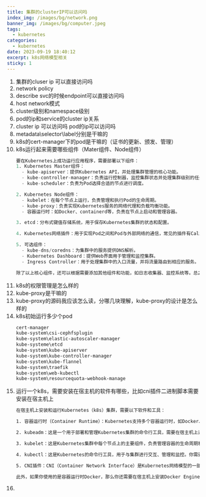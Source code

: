 ```yaml
---
title: 集群的clusterIP可以访问吗
index_img: /images/bg/network.png
banner_img: /images/bg/computer.jpeg
tags:
  - kubernetes
categories:
  - kubernetes
date: 2023-09-19 18:40:12
excerpt: k8s网络模型相关
sticky: 1
---
```


1. 集群的cluser ip 可以直接访问吗
2. network policy
3. describe svc的时候endpoint可以直接访问吗
4. host network模式
5. cluster级别和namespace级别
6. pod的ip和service的cluster ip关系
7. cluster ip 可以访问吗 pod的ip可以访问吗
8. metadata\selector\label分别是干嘛的
9. k8s的cert-manager下的pod是干嘛的（证书的更新、颁发、管理）
10. k8s运行起来需要哪些组件（Mater组件、Node组件）
    ```s
    要在Kubernetes上成功运行应用程序，需要部署以下组件：
    1. Kubernetes Master组件：
      - kube-apiserver：提供Kubernetes API，并处理集群管理的核心功能。
      - kube-controller-manager：负责运行控制器，监控集群状态并处理集群级别的任务。
      - kube-scheduler：负责为Pod选择合适的节点进行调度。

    2. Kubernetes Node组件：
      - kubelet：在每个节点上运行，负责管理和执行Pod的生命周期。
      - kube-proxy：负责实现Kubernetes服务的网络代理和负载均衡功能。
      - 容器运行时：如Docker、containerd等，负责在节点上启动和管理容器。

    3. etcd：分布式键值存储系统，用于保存Kubernetes集群的状态和配置。

    4. Kubernetes网络插件：用于实现Pod之间和Pod与外部网络的通信，常见的插件有Calico、Flannel、Weave等。

    5. 可选组件：
      - kube-dns/coredns：为集群中的服务提供DNS解析。
      - Kubernetes Dashboard：提供Web界面用于管理和监控集群。
      - Ingress Controller：用于处理集群中的入口流量，并将流量路由到相应的服务。

    除了以上核心组件，还可以根据需要添加其他组件和功能，如日志收集器、监控系统等。总之，以上组件是构成一个基本的Kubernetes集群所必需的组件，它们共同协作来实现容器编排和应用程序管理。
    ```
11. k8s的权限管理是怎么样的
12. kube-proxy是干嘛的
13. kube-proxy的源码我应该怎么读，分哪几块理解，kube-proxy的设计是怎么样的
14. k8s初始运行多少个pod
    ```txt
    cert-manager
    kube-system\csi-cephfsplugin
    kube-system\elastic-autoscaler-manager
    kube-systeme\etcd
    kube-system\kube-apiserver
    kube-system\kube-controller-manager
    kube-system\kube-flannel
    kube-system\traefik
    kube-system\web-kubectl
    kube-system\resourcequota-webhook-manage
    ```
15. 运行一个k8s，需要安装在宿主机的软件有哪些，比如cni插件二进制脚本需要安装在宿主机上
    ```bash
    在宿主机上安装和运行Kubernetes（k8s）集群，需要以下软件和工具：

    1. 容器运行时（Container Runtime）：Kubernetes支持多个容器运行时，如Docker、containerd、CRI-O等。你需要在宿主机上安装所选容器运行时，并确保其能与Kubernetes集成。

    2. kubeadm：这是一个用于部署和管理Kubernetes集群的命令行工具，需要在宿主机上进行安装。

    3. kubelet：这是Kubernetes集群中每个节点上的主要组件，负责管理容器的生命周期和运行状态。kubeadm会自动安装和配置kubelet。

    4. kubectl：这是Kubernetes的命令行工具，用于与集群进行交互、管理和监控。你需要在宿主机上安装kubectl。

    5. CNI插件：CNI（Container Network Interface）是Kubernetes网络模型的一部分，它定义了容器网络如何与宿主机和其他容器进行通信。你需要选择一个CNI插件，如Flannel、Calico、Weave等，并将其二进制脚本安装在宿主机上。每个节点上的CNI插件负责为容器提供网络连接。

    此外，如果你使用的是容器运行时Docker，那么你还需要在宿主机上安装Docker Engine。注意，Docker Engine与Docker CLI是两个不同的组件，你只需要安装Docker Engine。
    ```
16. 